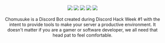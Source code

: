 <div align="center">
<!-- <img src="https://raw.githubusercontent.com/justalemon/Chomusuke/master/logo.png" width="750" /> -->
<br><br>
<a href="https://heroku.com/deploy?template=https://github.com/justalemon/Chomusuke"><img src="https://img.shields.io/badge/heroku-deploy-430098.svg"></a>
<a href="https://discordapp.com/oauth2/authorize?client_id=591581275429666847&scope=bot&permissions=2080763015"><img src="https://img.shields.io/badge/discord-invite-7289DA.svg"></a>
<a href="https://travis-ci.com/justalemon/Chomusuke"><img src="https://img.shields.io/travis/com/justalemon/chomusuke.svg?label=travis"></a>
<a href="https://www.codefactor.io/repository/github/justalemon/chomusuke"><img src="https://www.codefactor.io/repository/github/justalemon/chomusuke/badge"></a>
<a href="https://dependabot.com"><img src="https://api.dependabot.com/badges/status?host=github&repo=justalemon/Chomusuke"></a>
<br><br>
Chomusuke is a Discord Bot created during Discord Hack Week #1 with the intent to provide tools to make your server a productive environment. It doesn't matter if you are a gamer or software developer, we all need that head pat to feel comfortable.
<br><br>
<!-- <img src="https://raw.githubusercontent.com/justalemon/Chomusuke/master/preview.png"/> -->
</div>
